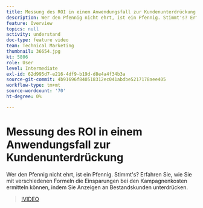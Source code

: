 ```yaml
---
title: Messung des ROI in einem Anwendungsfall zur Kundenunterdrückung
description: Wer den Pfennig nicht ehrt, ist ein Pfennig. Stimmt's? Erfahren Sie, wie Sie mit verschiedenen Formeln die Einsparungen bei den Kampagnenkosten ermitteln können, indem Sie Anzeigen an Bestandskunden unterdrücken.
feature: Overview
topics: null
activity: understand
doc-type: feature video
team: Technical Marketing
thumbnail: 36654.jpg
kt: 5806
role: User
level: Intermediate
exl-id: 62d995d7-e216-4df9-b19d-d8e4a4f34b3a
source-git-commit: 4b91696f840518312ec041abdbe5217178aee405
workflow-type: tm+mt
source-wordcount: '70'
ht-degree: 0%

---
```


# Messung des ROI in einem Anwendungsfall zur Kundenunterdrückung

Wer den Pfennig nicht ehrt, ist ein Pfennig. Stimmt&#39;s? Erfahren Sie, wie Sie mit verschiedenen Formeln die Einsparungen bei den Kampagnenkosten ermitteln können, indem Sie Anzeigen an Bestandskunden unterdrücken.

>[!VIDEO](https://video.tv.adobe.com/v/36654/?quality=12&learn=on)
